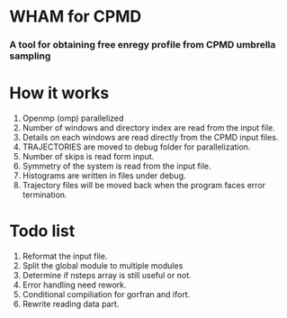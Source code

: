 # WHAM for CPMD
### A tool for obtaining free enregy profile from CPMD umbrella sampling

How it works
======
1. Openmp (omp) parallelized
2. Number of windows and directory index are read from the input file.
3. Details on each windows are read directly from the CPMD input files.
4. TRAJECTORIES are moved to debug folder for parallelization.
5. Number of skips is read form input.
6. Symmetry of the system is read from the input file.
7. Histograms are written in files under debug.
8. Trajectory files will be moved back when the program faces error termination.

Todo list
======
1. Reformat the input file.
2. Split the global module to multiple modules
3. Determine if nsteps array is still useful or not.
4. Error handling need rework.
5. Conditional compiliation for gorfran and ifort.
6. Rewrite reading data part.
